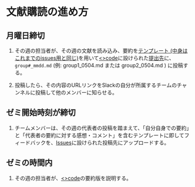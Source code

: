 # 文献購読の進め方
 
## 月曜日締切
1. その週の担当者が、その週の文献を読み込み、要約を[テンプレート (中身はこれまでのissues用と同じ)](https://github.com/icat-lab/ay2021spring_icatlab/blob/main/templete_issues)を用いて[<>code](https://github.com/icat-lab/ay2021spring_icatlab)に設けられた[提出先](https://github.com/icat-lab/ay2021spring_icatlab/tree/main/homework)に、`group#_mmdd.md` (例: group1_0504.md または group2_0504.md ) に投稿する。

1. 投稿したら、その内容のURLリンクをSlackの自分が所属するチームのチャンネルに投稿して他のメンバーに知らせる。

## ゼミ開始時刻が締切
1. チームメンバーは、その週の代表者の投稿を踏まえて、「自分自身での要約」と「代表者の要約に対する感想・コメント」を含むテンプレートに即してフィードバックを、[Issues](https://github.com/icat-lab/ay2021spring_icatlab/issues)に設けられた投稿先にアップロードする。

## ゼミの時間内
1. その週の担当者が、[<>code](https://github.com/icat-lab/ay2021spring_icatlab/tree/main/homework)の要約版を説明する。
